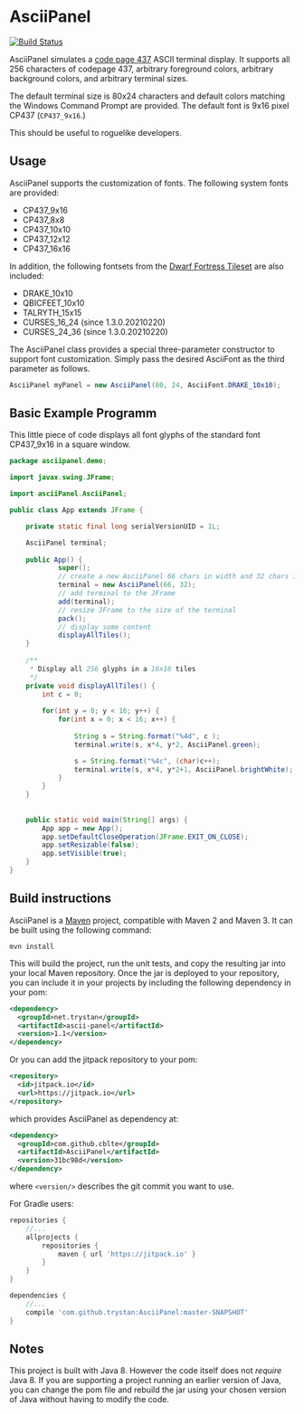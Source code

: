 # AsciiPanel

[![Build Status](https://travis-ci.org/roddy/MavenizedAsciiPanel.svg)](https://travis-ci.org/roddy/MavenizedAsciiPanel)

AsciiPanel simulates a [code page 437](https://en.wikipedia.org/wiki/Code_page_437) ASCII terminal display. It supports all 256 characters of codepage 437, arbitrary foreground colors, arbitrary background colors, and arbitrary terminal sizes.

The default terminal size is 80x24 characters and default colors matching the Windows Command Prompt are provided. The default font is 9x16 pixel CP437 (`CP437_9x16`.)

This should be useful to roguelike developers.

## Usage

AsciiPanel supports the customization of fonts. The following system fonts are provided:
- CP437_9x16 
- CP437_8x8 
- CP437_10x10 
- CP437_12x12
- CP437_16x16

In addition, the following fontsets from the [Dwarf Fortress Tileset](http://dwarffortresswiki.org/Tileset_repository) are also included:
- DRAKE_10x10
- QBICFEET_10x10 
- TALRYTH_15x15 
- CURSES_16_24 (since 1.3.0.20210220)
- CURSES_24_36 (since 1.3.0.20210220)

The AsciiPanel class provides a special three-parameter constructor to support font customization. Simply pass the desired AsciiFont as the third parameter as follows.

```java
AsciiPanel myPanel = new AsciiPanel(80, 24, AsciiFont.DRAKE_10x10);

```
## Basic Example Programm

This little piece of code displays all font glyphs of the standard font CP437_9x16 in a square window. 

``` java
package asciipanel.demo;

import javax.swing.JFrame;

import asciiPanel.AsciiPanel;

public class App extends JFrame {

	private static final long serialVersionUID = 1L;

	AsciiPanel terminal;
	
	public App() {
			super();
			// create a new AsciiPanel 66 chars in width and 32 chars in height
			terminal = new AsciiPanel(66, 32);
			// add terminal to the JFrame
			add(terminal);
			// resize JFrame to the size of the terminal
			pack();
			// display some content
			displayAllTiles();
	}
	
	/**
	 * Display all 256 glyphs in a 16x16 tiles
	 */
	private void displayAllTiles() {
		int c = 0;
		
		for(int y = 0; y < 16; y++) {
			for(int x = 0; x < 16; x++) {
		
				String s = String.format("%4d", c );
				terminal.write(s, x*4, y*2, AsciiPanel.green);

				s = String.format("%4c", (char)c++);
				terminal.write(s, x*4, y*2+1, AsciiPanel.brightWhite);
			}
		}
	}
	
	
	public static void main(String[] args) {
		App app = new App();
		app.setDefaultCloseOperation(JFrame.EXIT_ON_CLOSE);
		app.setResizable(false);
		app.setVisible(true);
	}
}

```


## Build instructions

AsciiPanel is a [Maven](https://maven.apache.org/) project, compatible with Maven 2 and Maven 3. It can be built using the following command:

```
mvn install
```

This will build the project, run the unit tests, and copy the resulting jar into your local Maven repository. Once the jar is deployed to your repository, you can include it in your projects by including the following dependency in your pom:

```xml
<dependency>
  <groupId>net.trystan</groupId>
  <artifactId>ascii-panel</artifactId>
  <version>1.1</version>
</dependency>
```

Or you can add the jitpack repository to your pom:

```xml
<repository>
  <id>jitpack.io</id>
  <url>https://jitpack.io</url>
</repository>
```

which provides AsciiPanel as dependency at:

```xml
<dependency>
  <groupId>com.github.cblte</groupId>
  <artifactId>AsciiPanel</artifactId>
  <version>31bc98d</version>
</dependency>
```

where `<version/>` describes the git commit you want to use.

For Gradle users:

```gradle
repositories {
    //...
    allprojects {
        repositories {
            maven { url 'https://jitpack.io' }
        }
    }
}

dependencies {
    //...
    compile 'com.github.trystan:AsciiPanel:master-SNAPSHOT'
}
```

## Notes

This project is built with Java 8. However the code itself does not *require* Java 8. If you are supporting a project running an earlier version of Java, you can change the pom file and rebuild the jar using your chosen version of Java without having to modify the code.
